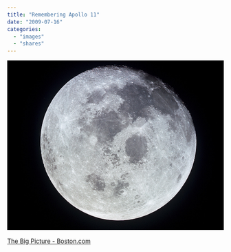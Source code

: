 ```yaml
---
title: "Remembering Apollo 11"
date: "2009-07-16"
categories: 
  - "images"
  - "shares"
---
```


![](images/4wnP83SaFpzkdofbqm33Mpqro1_1280.jpg)

[The Big Picture - Boston.com](http://www.boston.com/bigpicture/2009/07/remembering_apollo_11.html)
